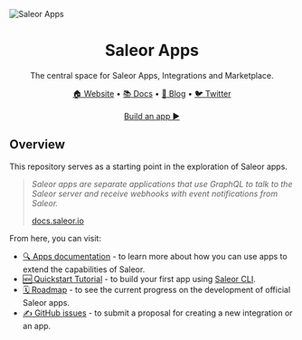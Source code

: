 ![Saleor Apps](https://user-images.githubusercontent.com/44495184/208925145-78c5022c-1a6c-4f2c-8f4f-7500e7afcaf0.png)

<div align="center">
  <h1>Saleor Apps</h1>
</div>

<div align="center">
  <p>The central space for Saleor Apps, Integrations and Marketplace.
</div>

<div align="center">
  <a href="https://saleor.io/">🏠 Website</a>
  <span> • </span>
  <a href="https://docs.saleor.io/docs/3.x/developer/extending/apps/key-concepts">📚 Docs</a>
  <span> • </span>
  <a href="https://saleor.io/blog/">📰 Blog</a>
  <span> • </span>
  <a href="https://twitter.com/getsaleor">🐦 Twitter</a>
</div>

<br />

<div align="center">
  <a href="https://docs.saleor.io/docs/3.x/developer/extending/apps/quickstart/getting-started">Build an app ▶️</a>
</div>

## Overview

This repository serves as a starting point in the exploration of Saleor apps.

> _Saleor apps are separate applications that use GraphQL to talk to the Saleor server and receive webhooks with event notifications from Saleor._
> 
> [docs.saleor.io](https://docs.saleor.io/docs/3.x/developer/extending/apps/key-concepts)

From here, you can visit:

- [🔍 Apps documentation](https://docs.saleor.io/docs/3.x/developer/extending/apps/key-concepts) - to learn more about how you can use apps to extend the capabilities of Saleor.
- [🆕 Quickstart Tutorial](https://docs.saleor.io/docs/3.x/developer/extending/apps/quickstart/getting-started) - to build your first app using [Saleor CLI](https://docs.saleor.io/docs/3.x/cli).
- [🗓️ Roadmap](https://github.com/orgs/saleor/projects/22/views/1) - to see the current progress on the development of official Saleor apps.
- [✍️ GitHub issues](https://github.com/saleor/apps/discussions/categories/integrations-features) - to submit a proposal for creating a new integration or an app.
